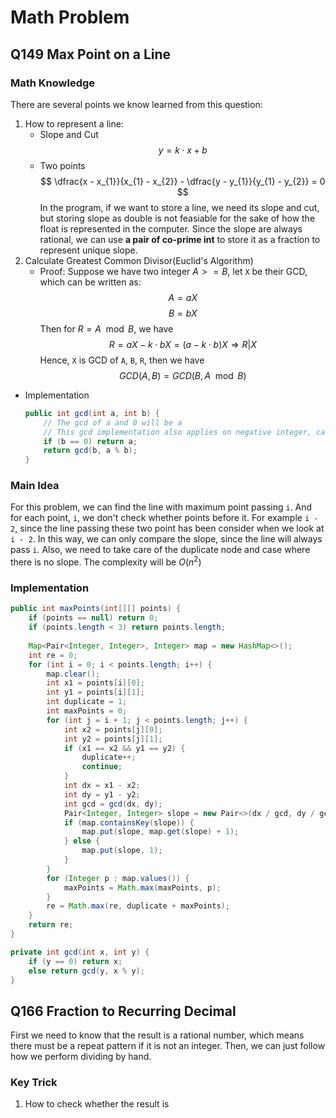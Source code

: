 # Math Problem

## Q149 Max Point on a Line

### Math Knowledge
There are several points we know learned from this question:

1. How to represent a line:
   * Slope and Cut
    $$
    y = k\cdot x + b
    $$
   * Two points
    $$ 
    \dfrac{x - x_{1}}{x_{1} - x_{2}} - \dfrac{y - y_{1}}{y_{1} - y_{2}} = 0
    $$
In the program, if we want to store a line, we need its slope and cut, but storing slope as double is not feasiable for the sake of how the float is represented in the computer. Since the slope are always rational, we can use **a pair of co-prime int** to store it as a fraction to represent unique slope.
2. Calculate Greatest Common Divisor(Euclid's Algorithm)
   * Proof: Suppose we have two integer $A >= B$, let `X` be their GCD, which can be written as:
        $$ 
        A = aX
        $$
        $$
        B = bX
        $$
        Then for $R = A \mod B$, we have
        $$
        R = aX - k\cdot bX = (a - k \cdot b)X \Rightarrow R | X
        $$
        Hence, `X` is GCD of `A`, `B`, `R`, then we have
        $$
        GCD(A, B) = GCD(B, A \mod B)
        $$
* Implementation
   ```java
   public int gcd(int a, int b) {
       // The gcd of a and 0 will be a
       // This gcd implementation also applies on negative integer, cause we need reminder here, not modulo
       if (b == 0) return a;
       return gcd(b, a % b);
   }
   ```

### Main Idea
For this problem, we can find the line with maximum point passing `i`. And for each point, `i`, we don't check whether points before it. For example `i - 2`, since the line passing these two point has been consider when we look at `i - 2`. In this way, we can only compare the slope, since the line will always pass `i`. Also, we need to take care of the duplicate node and case where there is no slope. The complexity will be $O(n^{2})$

### Implementation
```java
public int maxPoints(int[][] points) {
    if (points == null) return 0;
    if (points.length < 3) return points.length;
    
    Map<Pair<Integer, Integer>, Integer> map = new HashMap<>();
    int re = 0;
    for (int i = 0; i < points.length; i++) {
        map.clear();
        int x1 = points[i][0];
        int y1 = points[i][1];
        int duplicate = 1;
        int maxPoints = 0;
        for (int j = i + 1; j < points.length; j++) {
            int x2 = points[j][0];
            int y2 = points[j][1];
            if (x1 == x2 && y1 == y2) {
                duplicate++;
                continue;
            }
            int dx = x1 - x2;
            int dy = y1 - y2;
            int gcd = gcd(dx, dy);
            Pair<Integer, Integer> slope = new Pair<>(dx / gcd, dy / gcd);
            if (map.containsKey(slope)) {
                map.put(slope, map.get(slope) + 1);
            } else {
                map.put(slope, 1);
            }
        }
        for (Integer p : map.values()) {
            maxPoints = Math.max(maxPoints, p);
        }
        re = Math.max(re, duplicate + maxPoints);
    }
    return re;
}

private int gcd(int x, int y) {
    if (y == 0) return x;
    else return gcd(y, x % y);
}
```

## Q166 Fraction to Recurring Decimal

First we need to know that the result is a rational number, which means there must be a repeat pattern if it is not an integer. Then, we can just follow how we perform dividing by hand.

### Key Trick

1. How to check whether the result is 